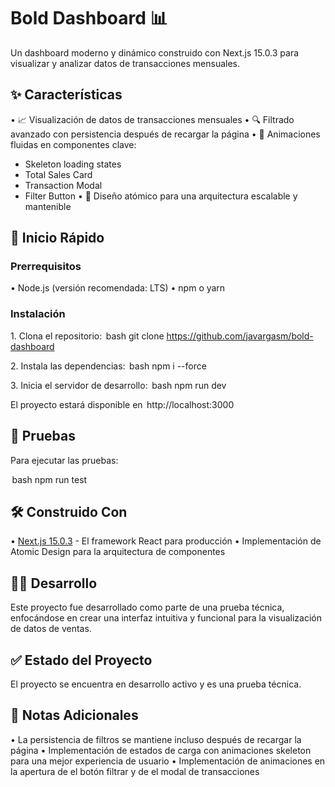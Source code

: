 # Bold Dashboard 📊

Un dashboard moderno y dinámico construido con Next.js 15.0.3 para visualizar y analizar datos de transacciones mensuales.

## ✨ Características

•⁠  ⁠📈 Visualización de datos de transacciones mensuales
•⁠  ⁠🔍 Filtrado avanzado con persistencia después de recargar la página
•⁠  ⁠💫 Animaciones fluidas en componentes clave:
  - Skeleton loading states
  - Total Sales Card
  - Transaction Modal
  - Filter Button
•⁠  ⁠🎨 Diseño atómico para una arquitectura escalable y mantenible

## 🚀 Inicio Rápido

### Prerrequisitos

•⁠  ⁠Node.js (versión recomendada: LTS)
•⁠  ⁠npm o yarn

### Instalación

1.⁠ ⁠Clona el repositorio:
⁠ bash
git clone https://github.com/javargasm/bold-dashboard
 ⁠

2.⁠ ⁠Instala las dependencias:
⁠ bash
npm i --force
 ⁠

3.⁠ ⁠Inicia el servidor de desarrollo:
⁠ bash
npm run dev
 ⁠

El proyecto estará disponible en ⁠ http://localhost:3000 ⁠

## 🧪 Pruebas

Para ejecutar las pruebas:

⁠ bash
npm run test
 ⁠

## 🛠️ Construido Con

•⁠  ⁠[Next.js 15.0.3](https://nextjs.org/) - El framework React para producción
•⁠  ⁠Implementación de Atomic Design para la arquitectura de componentes

## 👨‍💻 Desarrollo

Este proyecto fue desarrollado como parte de una prueba técnica, enfocándose en crear una interfaz intuitiva y funcional para la visualización de datos de ventas.

## ✅ Estado del Proyecto

El proyecto se encuentra en desarrollo activo y es una prueba técnica.

## 📝 Notas Adicionales

•⁠  ⁠La persistencia de filtros se mantiene incluso después de recargar la página
•⁠  ⁠Implementación de estados de carga con animaciones skeleton para una mejor experiencia de usuario
•⁠  ⁠Implementación de animaciones en la apertura de el botón filtrar y de el modal de transacciones